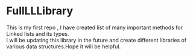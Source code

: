 # FullLLLibrary
This is my first repo , I have created list of many important methods for Linked lists and its types.
<br>
I will be updating this library in the future and create different libraries of various data structures.Hope it will be helpful.

